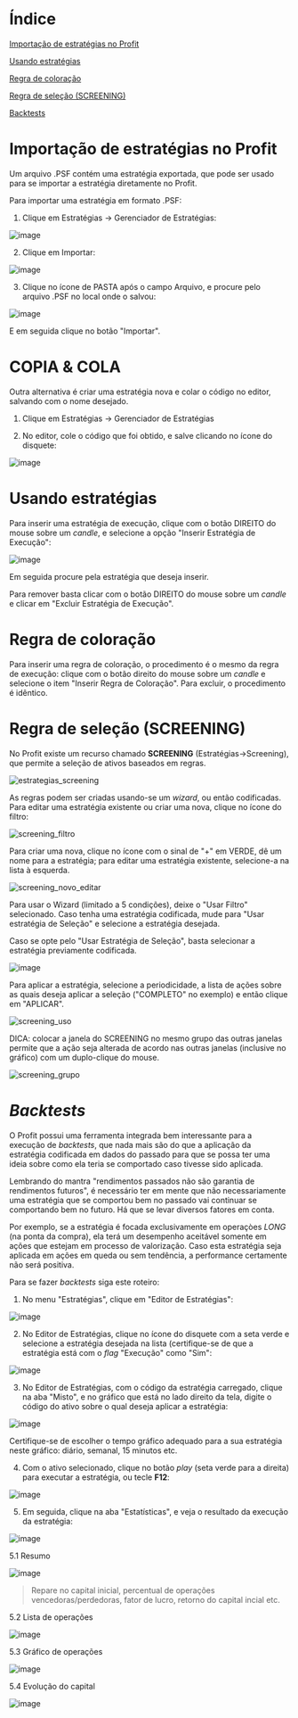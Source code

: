 # Índice

[Importação de estratégias no Profit](#Importação-de-estratégias-no-Profit)

[Usando estratégias](#Usando-estratégias)

[Regra de coloração](#Regra-de-coloração)

[Regra de seleção (SCREENING)](#Regra-de-seleção-(SCREENING))

[Backtests](#Backtests)



# Importação de estratégias no Profit

Um arquivo .PSF contém uma estratégia exportada, que pode ser usado para se importar a estratégia diretamente no Profit.

Para importar uma estratégia em formato .PSF:

1. Clique em Estratégias -> Gerenciador de Estratégias:

![image](https://user-images.githubusercontent.com/6900313/114624995-f9c6b780-9c87-11eb-9e13-749bf0c48cad.png)

2. Clique em Importar:

![image](https://user-images.githubusercontent.com/6900313/114625232-4f9b5f80-9c88-11eb-9e40-13b46361c784.png)

3. Clique no ícone de PASTA após o campo Arquivo, e procure pelo arquivo .PSF no local onde o salvou:

![image](https://user-images.githubusercontent.com/6900313/114625734-157e8d80-9c89-11eb-8f64-a9f5d9b914f3.png)

E em seguida clique no botão "Importar".

# COPIA & COLA

Outra alternativa é criar uma estratégia nova e colar o código no editor, salvando com o nome desejado.

1. Clique em Estratégias -> Gerenciador de Estratégias

2. No editor, cole o código que foi obtido, e salve clicando no ícone do disquete:

![image](https://user-images.githubusercontent.com/6900313/114627355-81fa8c00-9c8b-11eb-9e41-0b45683c5cd1.png)

# Usando estratégias

Para inserir uma estratégia de execução, clique com o botão DIREITO do mouse sobre um *candle*, e selecione a opção "Inserir Estratégia de Execução":

![image](https://user-images.githubusercontent.com/6900313/114627707-12d16780-9c8c-11eb-9782-f627d0fe076b.png)

Em seguida procure pela estratégia que deseja inserir.

Para remover basta clicar com o botão DIREITO do mouse sobre um *candle* e clicar em "Excluir Estratégia de Execução".

# Regra de coloração

Para inserir uma regra de coloração, o procedimento é o mesmo da regra de execução: clique com o botão direito do mouse sobre um *candle* e selecione o item "Inserir Regra de Coloração". Para excluir, o procedimento é idêntico.

# Regra de seleção (SCREENING)

No Profit existe um recurso chamado **SCREENING** (Estratégias->Screening), que permite a seleção de ativos baseados em regras.

![estrategias_screening](https://user-images.githubusercontent.com/6900313/123527518-bb516e00-d6b6-11eb-8444-691c15f197ec.png)

As regras podem ser criadas usando-se um *wizard*, ou então codificadas. Para editar uma estratégia existente ou criar uma nova, clique no ícone do filtro:

![screening_filtro](https://user-images.githubusercontent.com/6900313/123527593-4c284980-d6b7-11eb-9e43-a0baa179010e.png)

Para criar uma nova, clique no ícone com o sinal de "+" em VERDE, dê um nome para a estratégia; para editar uma estratégia existente, selecione-a na lista à esquerda. 

![screening_novo_editar](https://user-images.githubusercontent.com/6900313/123527706-0324c500-d6b8-11eb-907f-9c2f11282c59.png)

Para usar o Wizard (limitado a 5 condições), deixe o "Usar Filtro" selecionado. Caso tenha uma estratégia codificada, mude para "Usar estratégia de Seleção" e selecione a estratégia desejada.

Caso se opte pelo "Usar Estratégia de Seleção", basta selecionar a estratégia previamente codificada.

![image](https://user-images.githubusercontent.com/6900313/114629841-ac4e4880-9c8f-11eb-8b5e-3183b887a4a3.png)

Para aplicar a estratégia, selecione a periodicidade, a lista de ações sobre as quais deseja aplicar a seleção ("COMPLETO" no exemplo) e então clique em "APLICAR".

![screening_uso](https://user-images.githubusercontent.com/6900313/123527846-429fe100-d6b9-11eb-8eb9-1598767d28d8.png)

DICA: colocar a janela do SCREENING no mesmo grupo das outras janelas permite que a ação seja alterada de acordo nas outras janelas (inclusive no gráfico) com um duplo-clique do mouse.

![screening_grupo](https://user-images.githubusercontent.com/6900313/123527801-e210a400-d6b8-11eb-9a8c-399eb3121d2a.png)

# *Backtests*

O Profit possui uma ferramenta integrada bem interessante para a execução de *backtests*, que nada mais são do que a aplicação da estratégia codificada em dados do passado para que se possa ter uma ideia sobre como ela teria se comportado caso tivesse sido aplicada.

Lembrando do mantra "rendimentos passados não são garantia de rendimentos futuros", é necessário ter em mente que não necessariamente uma estratégia que se comportou bem no passado vai continuar se comportando bem no futuro. Há que se levar diversos fatores em conta.

Por exemplo, se a estratégia é focada exclusivamente em operaçòes *LONG* (na ponta da compra), ela terá um desempenho aceitável somente em ações que estejam em processo de valorização. Caso esta estratégia seja aplicada em ações em queda ou sem tendência, a performance certamente não será positiva.

Para se fazer *backtests* siga este roteiro:

1. No menu "Estratégias", clique em "Editor de Estratégias":

![image](https://user-images.githubusercontent.com/6900313/125375437-6a50a380-e35f-11eb-99f4-a08b64a35c8b.png)

2. No Editor de Estratégias, clique no ícone do disquete com a seta verde e selecione a estratégia desejada na lista (certifique-se de que a estratégia está com o *flag* "Execução" como "Sim":

![image](https://user-images.githubusercontent.com/6900313/125377661-be5d8700-e363-11eb-99db-e376411e20cf.png)

3. No Editor de Estratégias, com o código da estratégia carregado, clique na aba "Misto", e no gráfico que está no lado direito da tela, digite o código do ativo sobre o qual deseja aplicar a estratégia:

![image](https://user-images.githubusercontent.com/6900313/125376047-8739a680-e360-11eb-8dff-fff70eb83c9d.png)

Certifique-se de escolher o tempo gráfico adequado para a sua estratégia neste gráfico: diário, semanal, 15 minutos etc.

4. Com o ativo selecionado, clique no botão *play* (seta verde para a direita) para executar a estratégia, ou tecle **F12**:

![image](https://user-images.githubusercontent.com/6900313/125376187-df70a880-e360-11eb-9f88-b697c01ea432.png)

5. Em seguida, clique na aba "Estatísticas", e veja o resultado da execução da estratégia:

![image](https://user-images.githubusercontent.com/6900313/125376376-370f1400-e361-11eb-8f5b-c3030e0d6655.png)

5.1 Resumo

![image](https://user-images.githubusercontent.com/6900313/125376436-5dcd4a80-e361-11eb-9833-b37c126235cc.png)

> Repare no capital inicial, percentual de operações vencedoras/perdedoras, fator de lucro, retorno do capital incial etc.

5.2 Lista de operações

![image](https://user-images.githubusercontent.com/6900313/125376545-9bca6e80-e361-11eb-83fd-b6f2d4cfce38.png)

5.3 Gráfico de operações

![image](https://user-images.githubusercontent.com/6900313/125376586-b4d31f80-e361-11eb-98b9-4dd20a37970d.png)

5.4 Evolução do capital

![image](https://user-images.githubusercontent.com/6900313/125376618-cd433a00-e361-11eb-8c30-7734797dc070.png)




